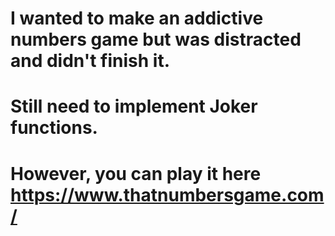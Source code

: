 # I wanted to make an addictive numbers game but was distracted and didn't finish it.

# Still need to implement Joker functions.

# However, you can play it here https://www.thatnumbersgame.com/
